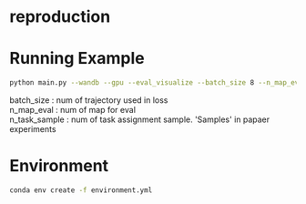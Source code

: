 # reproduction

# Running Example
```bash
python main.py --wandb --gpu --eval_visualize --batch_size 8 --n_map_eval 10 --n_task_sample 50
```
batch_size : num of trajectory used in loss  
n_map_eval : num of map for eval  
n_task_sample : num of task assignment sample. 'Samples' in papaer experiments

# Environment
```bash
conda env create -f environment.yml
```